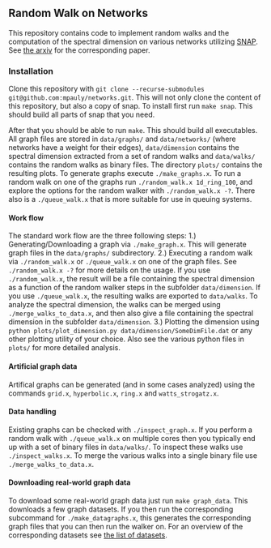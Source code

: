 ## Random Walk on Networks
This repository contains code to implement random walks and the computation of the spectral dimension on various networks utilizing [SNAP](http://snap.stanford.edu/). See [the arxiv](https://arxiv.org/abs/2107.07325) for the corresponding paper.

### Installation
Clone this repository with `git clone --recurse-submodules git@github.com:mpauly/networks.git`. This will not only clone the content of this repository, but also a copy of snap.
To install first run `make snap`. This should build all parts of snap that you need.

After that you should be able to run `make`. This should build all executables. All graph files are stored in `data/graphs/` and `data/networks/` (where networks have a weight for their edges), `data/dimension` contains the spectral dimension extracted from a set of random walks and `data/walks/` contains the random walks as binary files. The directory `plots/` contains the resulting plots. To generate graphs execute `./make_graphs.x`. To run a random walk on one of the graphs run `./random_walk.x 1d_ring_100`, and explore the options for the random walker with `./random_walk.x -?`. There also is a `./queue_walk.x` that is more suitable for use in queuing systems.


#### Work flow
The standard work flow are the three following steps:
  1.) Generating/Downloading a graph via `./make_graph.x`. This will generate graph files in the `data/graphs/` subdirectory.
  2.) Executing a random walk via `./random_walk.x` or `./queue_walk.x` on one of the graph files. See `./random_walk.x -?` for more details on the usage. 
  If you use `./random_walk.x`, the result will be a file containing the spectral dimension as a function of the random walker steps in the subfolder `data/dimension`.
  If you use `./queue_walk.x`, the resulting walks are exported to `data/walks`. To analyze the spectral dimension, the walks can be merged using `./merge_walks_to_data.x`, and then also give a file containing the spectral dimension in the subfolder `data/dimension`.
  3.) Plotting the dimension using `python plots/plot_dimension.py data/dimension/SomeDimFile.dat` or any other plotting utility of your choice. Also see the various python files in `plots/` for more detailed analysis.

#### Artificial graph data
Artifical graphs can be generated (and in some cases analyzed) using the commands `grid.x`, `hyperbolic.x`, `ring.x` and `watts_strogatz.x`. 

#### Data handling
Existing graphs can be checked with `./inspect_graph.x`.
If you perform a random walk with `./queue_walk.x` on multiple cores then you typically end up with a set of binary files in `data/walks/`.
To inspect these walks use `./inspect_walks.x`. To merge the various walks into a single binary file use `./merge_walks_to_data.x`.

#### Downloading real-world graph data
To download some real-world graph data just run `make graph_data`. This downloads a few graph datasets. If you then run the corresponding subcommand for `./make_datagraphs.x`, this generates the corresponding graph files that you can then run the walker on.
For an overview of the corresponding datasets see [the list of datasets](Datasets.md).